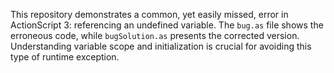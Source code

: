 This repository demonstrates a common, yet easily missed, error in ActionScript 3: referencing an undefined variable. The `bug.as` file shows the erroneous code, while `bugSolution.as` presents the corrected version.  Understanding variable scope and initialization is crucial for avoiding this type of runtime exception.